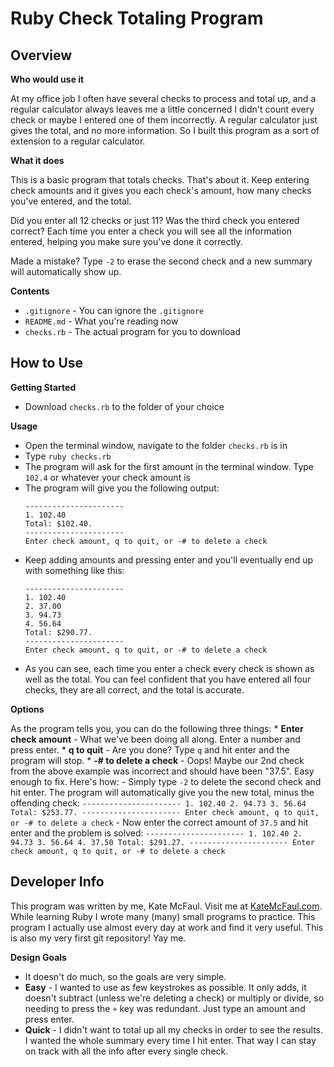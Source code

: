 # Ruby Check Totaling Program

## Overview

**Who would use it**

At my office job I often have several checks to process and total up, and a regular calculator always leaves me a little concerned I didn't count every check or maybe I entered one of them incorrectly. A regular calculator just gives the total, and no more information. So I built this program as a sort of extension to a regular calculator. 

**What it does**

This is a basic program that totals checks. That's about it. Keep entering check amounts and it gives you each check's amount, how many checks you've entered, and the total. 

Did you enter all 12 checks or just 11? Was the third check you entered correct? Each time you enter a check you will see all the information entered, helping you make sure you've done it correctly.

Made a mistake? Type `-2` to erase the second check and a new summary will automatically show up.

**Contents**
* `.gitignore` - You can ignore the `.gitignore`
* `README.md` - What you're reading now
* `checks.rb` - The actual program for you to download

## How to Use

**Getting Started**
* Download `checks.rb` to the folder of your choice

**Usage**
* Open the terminal window, navigate to the folder `checks.rb` is in
* Type `ruby checks.rb`
* The program will ask for the first amount in the terminal window. Type `102.4` or whatever your check amount is
* The program will give you the following output:
	```
	----------------------
	1. 102.40
	Total: $102.40.
	----------------------
	Enter check amount, q to quit, or -# to delete a check
	```
* Keep adding amounts and pressing enter and you'll eventually end up with something like this:
	```
	----------------------
	1. 102.40
	2. 37.00
	3. 94.73
	4. 56.64
	Total: $290.77.
	----------------------
	Enter check amount, q to quit, or -# to delete a check
	```
* As you can see, each time you enter a check every check is shown as well as the total. You can feel confident that you have entered all four checks, they are all correct, and the total is accurate.

**Options**

As the program tells you, you can do the following three things:
	* **Enter check amount** 
		- What we've been doing all along. Enter a number and press enter.
	* **q to quit**
		- Are you done? Type `q` and hit enter and the program will stop.
	* **-# to delete a check**
		- Oops! Maybe our 2nd check from the above example was incorrect and should have been "37.5". Easy enough to fix. Here's how:
			- Simply type `-2` to delete the second check and hit enter. The program will automatically give you the new total, minus the offending check:
				```
				----------------------
				1. 102.40
				2. 94.73
				3. 56.64
				Total: $253.77.
				----------------------
				Enter check amount, q to quit, or -# to delete a check
				```
			- Now enter the correct amount of `37.5` and hit enter and the problem is solved:
				```
				----------------------
				1. 102.40
				2. 94.73
				3. 56.64
				4. 37.50
				Total: $291.27.
				----------------------
				Enter check amount, q to quit, or -# to delete a check
				```

## Developer Info

This program was written by me, Kate McFaul. Visit me at <a href="http://katemcfaul.com">KateMcFaul.com</a>. While learning Ruby I wrote many (many) small programs to practice. This program I actually use almost every day at work and find it very useful. This is also my very first git repository! Yay me. 

**Design Goals**
* It doesn't do much, so the goals are very simple. 
* **Easy** - I wanted to use as few keystrokes as possible. It only adds, it doesn't subtract (unless we're deleting a check) or multiply or divide, so needing to press the `+` key was redundant. Just type an amount and press enter.
* **Quick** - I didn't want to total up all my checks in order to see the results. I wanted the whole summary every time I hit enter. That way I can stay on track with all the info after every single check. 





